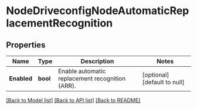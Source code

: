 # NodeDriveconfigNodeAutomaticReplacementRecognition

## Properties
Name | Type | Description | Notes
------------ | ------------- | ------------- | -------------
**Enabled** | **bool** | Enable automatic replacement recognition (ARR). | [optional] [default to null]

[[Back to Model list]](../README.md#documentation-for-models) [[Back to API list]](../README.md#documentation-for-api-endpoints) [[Back to README]](../README.md)


